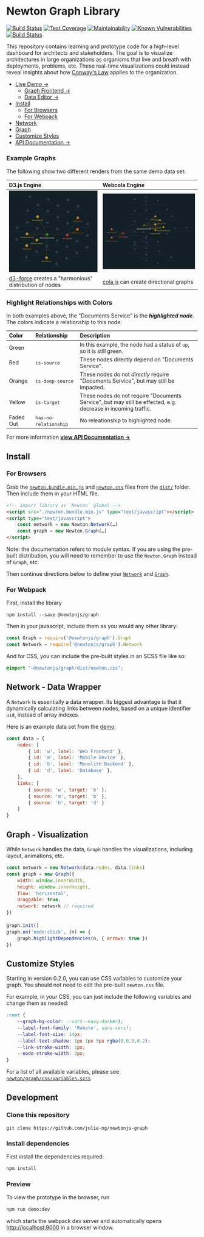 # Newton Graph Library 

[![Build Status](https://travis-ci.org/julie-ng/newtonjs-graph.svg?branch=master)](https://travis-ci.org/julie-ng/newtonjs-graph)
[![Test Coverage](https://api.codeclimate.com/v1/badges/7a3975197c576202fe08/test_coverage)](https://codeclimate.com/github/julie-ng/newtonjs-graph/test_coverage)
[![Maintainability](https://api.codeclimate.com/v1/badges/7a3975197c576202fe08/maintainability)](https://codeclimate.com/github/julie-ng/newtonjs-graph/maintainability)
[![Known Vulnerabilities](https://snyk.io/test/github/julie-ng/newtonjs-graph/badge.svg?targetFile=package.json)](https://snyk.io/test/github/julie-ng/newtonjs-graph?targetFile=package.json)
[![Build Status](https://dev.azure.com/newtonjs/newton-graph/_apis/build/status/julie-ng.newtonjs-graph?branchName=master)](https://dev.azure.com/newtonjs/newton-graph/_build/latest?definitionId=1&branchName=master)

This repository contains learning and prototype code for a high-level dashboard for architects and stakeholders. The goal is to visualize architectures in large organizations as organisms that live and breath with deployments, problems, etc. These real-time visualizations could instead reveal insights about how [Conway's Law](https://en.wikipedia.org/wiki/Conway%27s_law) applies to the organization.

- [Live Demo &rarr;](https://newton-demo.azurewebsites.net/?data-server=https://newton-demo-data-editor.azurewebsites.net/)  	
	- [Graph Frontend &rarr;](https://newton-demo.azurewebsites.net/?data-server=https://newton-demo-data-editor.azurewebsites.net/)  	
	- [Data Editor &rarr;](https://newton-demo-data-editor.azurewebsites.net/)  	
- [Install](#install)
	- [For Browsers](#for-browsers)
	- [For Webpack](#for-webpack)
- [Network](#network---data-wrapper)
- [Graph](#graph---visualization)
- [Customize Styles](#customize-styles)
- [API Documentation &rarr;](https://julie-ng.github.io/newtonjs-graph/)

### Example Graphs

The following show two different renders from the same demo data set:

| D3.js Engine | Webcola Engine |
|:--|:--|
| <img src="./images/screenshots/demo-d3-layout.png" alt="Example Graph with d3.js Layout Engine" width="350" style="max-width:100%"> | <img src="./images/screenshots/demo-cola-layout.png" alt="Example Graph with webcola Layout Engine" width="400" style="max-width:100%"> | 
| [d3-force](https://github.com/d3/d3-force) creates a "harmonious" distribution of nodes | [cola.js](https://ialab.it.monash.edu/webcola/) can create directional graphs |

### Highlight Relationships with Colors

In both examples above, the "Documents Service" is the **_highlighted node_**. The colors indicate a relationship to this node:

| Color | Relationship | Description |
|:--|:--|:--|
| Green | | In this example, the node had a status of `up`, so it is still green. |
| Red | `is-source` | These nodes directly depend on "Documents Service". |
| Orange | `is-deep-source` | These nodes do not _directly_ require "Documents Service", but may still be impacted. |
| Yellow | `is-target` | These nodes do not require "Documents Service", but may still be effected, e.g. decrease in incoming traffic. |
| Faded Out | `has-no-relationship` | No releationship to highlighted node. |

For more information **[view API Documentation &rarr;](https://julie-ng.github.io/newtonjs-graph/)**

## Install

### For Browsers

Grab the [`newton.bundle.min.js`](./dist/newton.bundle.min.js) and [`newton.css`](./dist/newton.css) files from the [`dist/`](./dist) folder. Then include them in your HTML file.

```html
<!-- import library as `Newton` global -->
<script src="./newton.bundle.min.js" type="text/javascript"></script>
<script type="text/javascript">
	const network = new Newton.Network(…)
	const graph = new Newton.Graph(…)
</script>
```

Note: the documentation refers to module syntax. If you are using the pre-built distribution, you will need to remember to use the `Newton.Graph` instead of `Graph`, etc.

Then continue directions below to define your [`Network`](#network---data-wrapper) and [`Graph`](#graph---visualization).

### For Webpack

First, install the library

```
npm install --save @newtonjs/graph
```

Then in your javascript, include them as you would any other library:

```javascript
const Graph = require('@newtonjs/graph').Graph
const Network = require('@newtonjs/graph').Network
```

And for CSS, you can include the pre-built styles in an SCSS file like so:

```scss
@import "~@newtonjs/graph/dist/newton.css";
```

## Network - Data Wrapper

A `Network` is essentially a data wrapper. Its biggest advantage is that it dynamically calculating links between nodes, based on a unique identifier `uid`, instead of array indexes.

Here is an example data set from the [demo](./demo/data/3a.data.js):

```javascript
const data = {
	nodes: [
		{ id: 'w', label: 'Web Frontend' },
		{ id: 'm', label: 'Mobile Device' },
		{ id: 'b', label: 'Monolith Backend' },
		{ id: 'd', label: 'Database' },
	],
	links: [
		{ source: 'w', target: 'b' },
		{ source: 'm', target: 'b' },
		{ source: 'b', target: 'd' }
	]
}
```

## Graph - Visualization

While `Network` handles the data, `Graph` handles the visualizations, including layout, animations, etc.


```javascript
const network = new Network(data.nodes, data.links)
const graph = new Graph({
	width: window.innerWidth,
	height: window.innerHeight,
	flow: 'horizontal',	
	draggable: true,
	network: network // required
})

graph.init()
graph.on('node:click', (n) => {
	graph.highlightDependencies(n, { arrows: true })
})
```

## Customize Styles

Starting in version 0.2.0, you can use CSS variables to customize your graph. You should not need to edit the pre-built `newton.css` file.

For example, in your CSS, you can just include the following variables and change them as needed:

```css
:root {
	--graph-bg-color: --var(--navy-darker);
	--label-font-family: 'Roboto', sans-serif;
	--label-font-size: 14px;
	--label-text-shadow: 1px 1px 5px rgba(0,0,0,0.2);
	--link-stroke-width: 1px;
	--node-stroke-width: 3px;
}
```

For a list of all available variables, please see [`newton/graph/css/variables.scss`](./newton/graph/css/variables.scss)

## Development

### Clone this repository

```
git clone https://github.com/julie-ng/newtonjs-graph
```

### Install dependencies

First install the dependencies required:

```bash
npm install
```

### Preview

To view the prototype in the browser, run

```bash
npm run demo:dev
```

which starts the webpack dev server and automatically opens [http://localhost:9000](http://localhost:9000) in a browser window.